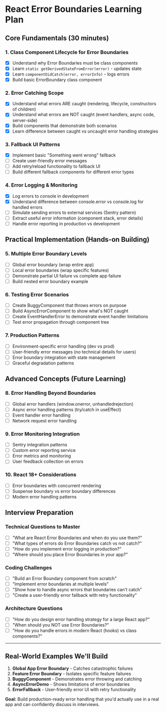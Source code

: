 # React Error Boundaries Learning Plan

## Core Fundamentals (30 minutes)

### 1. Class Component Lifecycle for Error Boundaries
- [x] Understand why Error Boundaries must be class components
- [x] Learn `static getDerivedStateFromError(error)` - updates state
- [x] Learn `componentDidCatch(error, errorInfo)` - logs errors
- [x] Build basic ErrorBoundary class component

### 2. Error Catching Scope
- [x] Understand what errors ARE caught (rendering, lifecycle, constructors of children)
- [x] Understand what errors are NOT caught (event handlers, async code, server-side)
- [x] Build components that demonstrate both scenarios
- [x] Learn difference between caught vs uncaught error handling strategies

### 3. Fallback UI Patterns
- [x] Implement basic "Something went wrong" fallback
- [ ] Create user-friendly error messages
- [ ] Add retry/reload functionality to fallback UI
- [ ] Build different fallback components for different error types

### 4. Error Logging & Monitoring
- [x] Log errors to console in development
- [x] Understand difference between console.error vs console.log for handled errors
- [ ] Simulate sending errors to external services (Sentry pattern)
- [ ] Extract useful error information (component stack, error details)
- [ ] Handle error reporting in production vs development

## Practical Implementation (Hands-on Building)

### 5. Multiple Error Boundary Levels
- [ ] Global error boundary (wrap entire app)
- [ ] Local error boundaries (wrap specific features)
- [ ] Demonstrate partial UI failure vs complete app failure
- [ ] Build nested error boundary example

### 6. Testing Error Scenarios
- [ ] Create BuggyComponent that throws errors on purpose
- [ ] Build AsyncErrorComponent to show what's NOT caught
- [ ] Create EventHandlerError to demonstrate event handler limitations
- [ ] Test error propagation through component tree

### 7. Production Patterns
- [ ] Environment-specific error handling (dev vs prod)
- [ ] User-friendly error messages (no technical details for users)
- [ ] Error boundary integration with state management
- [ ] Graceful degradation patterns

## Advanced Concepts (Future Learning)

### 8. Error Handling Beyond Boundaries
- [ ] Global error handlers (window.onerror, unhandledrejection)
- [ ] Async error handling patterns (try/catch in useEffect)
- [ ] Event handler error handling
- [ ] Network request error handling

### 9. Error Monitoring Integration
- [ ] Sentry integration patterns
- [ ] Custom error reporting service
- [ ] Error metrics and monitoring
- [ ] User feedback collection on errors

### 10. React 18+ Considerations
- [ ] Error boundaries with concurrent rendering
- [ ] Suspense boundary vs error boundary differences
- [ ] Modern error handling patterns

## Interview Preparation

### Technical Questions to Master
- [ ] "What are React Error Boundaries and when do you use them?"
- [ ] "What types of errors do Error Boundaries catch vs not catch?"
- [ ] "How do you implement error logging in production?"
- [ ] "Where should you place Error Boundaries in your app?"

### Coding Challenges
- [ ] "Build an Error Boundary component from scratch"
- [ ] "Implement error boundaries at multiple levels"
- [ ] "Show how to handle async errors that boundaries can't catch"
- [ ] "Create a user-friendly error fallback with retry functionality"

### Architecture Questions
- [ ] "How do you design error handling strategy for a large React app?"
- [ ] "When should you NOT use Error Boundaries?"
- [ ] "How do you handle errors in modern React (hooks) vs class components?"

---

## Real-World Examples We'll Build

1. **Global App Error Boundary** - Catches catastrophic failures
2. **Feature Error Boundary** - Isolates specific feature failures  
3. **BuggyComponent** - Demonstrates error throwing and catching
4. **AsyncErrorDemo** - Shows limitations of error boundaries
5. **ErrorFallback** - User-friendly error UI with retry functionality

**Goal:** Build production-ready error handling that you'd actually use in a real app and can confidently discuss in interviews.